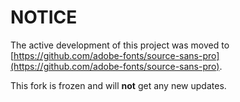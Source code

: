 # NOTICE

The active development of this project was moved to [https://github.com/adobe-fonts/source-sans-pro](https://github.com/adobe-fonts/source-sans-pro).

This fork is frozen and will **not** get any new updates.
